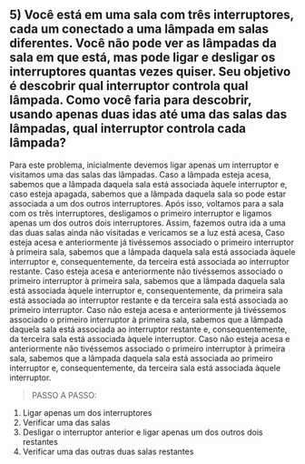 ## 5) Você está em uma sala com três interruptores, cada um conectado a uma lâmpada em salas diferentes. Você não pode ver as lâmpadas da sala em que está, mas pode ligar e desligar os interruptores quantas vezes quiser. Seu objetivo é descobrir qual interruptor controla qual lâmpada. Como você faria para descobrir, usando apenas duas idas até uma das salas das lâmpadas, qual interruptor controla cada lâmpada? 

Para este problema, inicialmente devemos ligar apenas um interruptor e visitamos uma das salas das lâmpadas. Caso a lâmpada esteja acesa, sabemos que a lâmpada daquela sala está associada àquele interruptor e, caso esteja apagada, sabemos que a lâmpada daquela sala so pode estar associada a um dos outros interruptores. Após isso, voltamos para a sala com os três interruptores, desligamos o primeiro interruptor e ligamos apenas um dos outros dois interruptores. Assim, fazemos outra ida a uma das duas salas ainda não visitadas e vericamos se a luz está acesa, Caso esteja acesa e anteriormente já tivéssemos associado o primeiro interruptor à primeira sala, sabemos que a lâmpada daquela sala está associada àquele interruptor e, consequentemente, da terceira está associada ao interruptor restante. Caso esteja acesa e anteriormente não tivéssemos associado o primeiro interruptor à primeira sala, sabemos que a lâmpada daquela sala está associada àquele interruptor e, consequentemente, da primeira sala está associada ao interruptor restante e da terceira sala está associada ao primeiro interruptor. Caso não esteja acesa e anteriormente já tivéssemos associado o primeiro interruptor à primeira sala, sabemos que a lâmpada daquela sala está associada ao interruptor restante e, consequentemente, da terceira sala está associada àquele interruptor. Caso não esteja acesa e anteriormente não tivéssemos associado o primeiro interruptor à primeira sala, sabemos que a lâmpada daquela sala está associada ao primeiro interruptor e, consequentemente, da terceira sala está associada àquele interruptor.

> PASSO A PASSO: 

1. Ligar apenas um dos interruptores
2. Verificar uma das salas
3. Desligar o interruptor anterior e ligar apenas um dos outros dois restantes
4. Verificar uma das outras duas salas restantes
